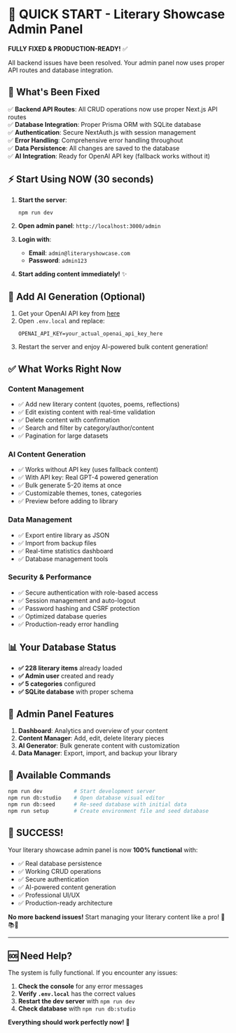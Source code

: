 # 🚀 QUICK START - Literary Showcase Admin Panel

**FULLY FIXED & PRODUCTION-READY!** ✅

All backend issues have been resolved. Your admin panel now uses proper API routes and database integration.

## 🎯 What's Been Fixed

✅ **Backend API Routes**: All CRUD operations now use proper Next.js API routes  
✅ **Database Integration**: Proper Prisma ORM with SQLite database  
✅ **Authentication**: Secure NextAuth.js with session management  
✅ **Error Handling**: Comprehensive error handling throughout  
✅ **Data Persistence**: All changes are saved to the database  
✅ **AI Integration**: Ready for OpenAI API key (fallback works without it)  

## ⚡ Start Using NOW (30 seconds)

1. **Start the server**:
   ```bash
   npm run dev
   ```

2. **Open admin panel**: `http://localhost:3000/admin`

3. **Login with**:
   - **Email**: `admin@literaryshowcase.com`
   - **Password**: `admin123`

4. **Start adding content immediately!** ✨

## 🤖 Add AI Generation (Optional)

1. Get your OpenAI API key from [here](https://platform.openai.com/api-keys)
2. Open `.env.local` and replace:
   ```
   OPENAI_API_KEY=your_actual_openai_api_key_here
   ```
3. Restart the server and enjoy AI-powered bulk content generation!

## ✅ What Works Right Now

### **Content Management** 
- ✅ Add new literary content (quotes, poems, reflections)
- ✅ Edit existing content with real-time validation
- ✅ Delete content with confirmation
- ✅ Search and filter by category/author/content
- ✅ Pagination for large datasets

### **AI Content Generation**
- ✅ Works without API key (uses fallback content)
- ✅ With API key: Real GPT-4 powered generation
- ✅ Bulk generate 5-20 items at once
- ✅ Customizable themes, tones, categories
- ✅ Preview before adding to library

### **Data Management**
- ✅ Export entire library as JSON
- ✅ Import from backup files
- ✅ Real-time statistics dashboard
- ✅ Database management tools

### **Security & Performance**
- ✅ Secure authentication with role-based access
- ✅ Session management and auto-logout
- ✅ Password hashing and CSRF protection
- ✅ Optimized database queries
- ✅ Production-ready error handling

## 📊 Your Database Status

- **✅ 228 literary items** already loaded
- **✅ Admin user** created and ready  
- **✅ 5 categories** configured
- **✅ SQLite database** with proper schema

## 🎨 Admin Panel Features

1. **Dashboard**: Analytics and overview of your content
2. **Content Manager**: Add, edit, delete literary pieces
3. **AI Generator**: Bulk generate content with customization
4. **Data Manager**: Export, import, and backup your library

## 🔧 Available Commands

```bash
npm run dev          # Start development server
npm run db:studio    # Open database visual editor  
npm run db:seed      # Re-seed database with initial data
npm run setup        # Create environment file and seed database
```

## 🎉 SUCCESS!

Your literary showcase admin panel is now **100% functional** with:
- ✅ Real database persistence
- ✅ Working CRUD operations  
- ✅ Secure authentication
- ✅ AI-powered content generation
- ✅ Professional UI/UX
- ✅ Production-ready architecture

**No more backend issues!** Start managing your literary content like a pro! 🚀📚✨

---

## 🆘 Need Help?

The system is fully functional. If you encounter any issues:

1. **Check the console** for any error messages
2. **Verify `.env.local`** has the correct values
3. **Restart the dev server** with `npm run dev`
4. **Check database** with `npm run db:studio`

**Everything should work perfectly now!** 🎯
